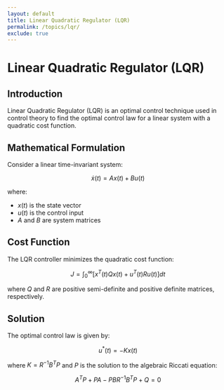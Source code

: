 ```yaml
---
layout: default
title: Linear Quadratic Regulator (LQR)
permalink: /topics/lqr/
exclude: true
---
```


# Linear Quadratic Regulator (LQR)

## Introduction

Linear Quadratic Regulator (LQR) is an optimal control technique used in control theory to find the optimal control law for a linear system with a quadratic cost function.

## Mathematical Formulation

Consider a linear time-invariant system:

$$\dot{x}(t) = Ax(t) + Bu(t)$$

where:
- $x(t)$ is the state vector
- $u(t)$ is the control input
- $A$ and $B$ are system matrices

## Cost Function

The LQR controller minimizes the quadratic cost function:

$$J = \int_0^\infty [x^T(t)Qx(t) + u^T(t)Ru(t)] dt$$

where $Q$ and $R$ are positive semi-definite and positive definite matrices, respectively.

## Solution

The optimal control law is given by:

$$u^*(t) = -Kx(t)$$

where $K = R^{-1}B^TP$ and $P$ is the solution to the algebraic Riccati equation:

$$A^TP + PA - PBR^{-1}B^TP + Q = 0$$ 